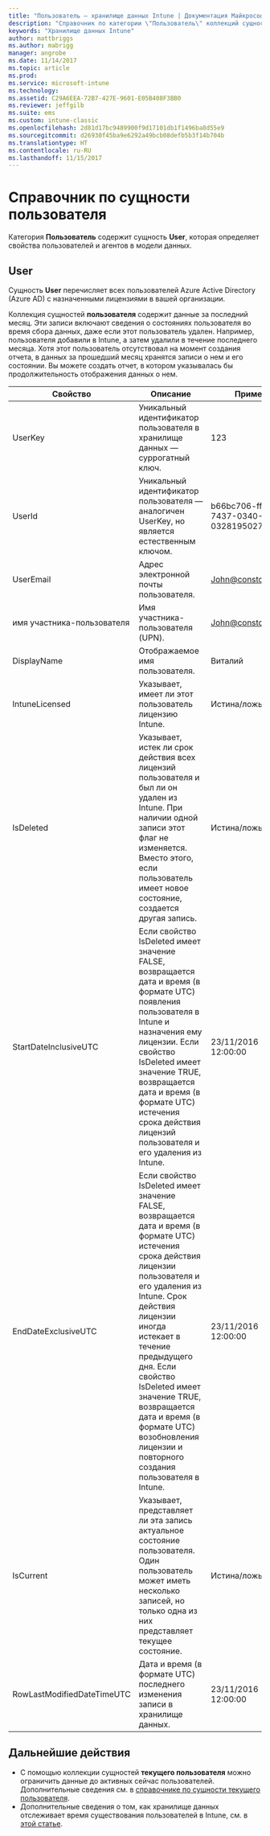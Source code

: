 ```yaml
---
title: "Пользователь — хранилище данных Intune | Документация Майкрософт"
description: "Справочник по категории \"Пользователь\" коллекций сущностей в API хранилища данных Intune."
keywords: "Хранилище данных Intune"
author: mattbriggs
ms.author: mabrigg
manager: angrobe
ms.date: 11/14/2017
ms.topic: article
ms.prod: 
ms.service: microsoft-intune
ms.technology: 
ms.assetid: C29A6EEA-72B7-427E-9601-E05B408F3BB0
ms.reviewer: jeffgilb
ms.suite: ems
ms.custom: intune-classic
ms.openlocfilehash: 2d81d17bc9489900f9d17101db1f1496ba8d55e9
ms.sourcegitcommit: d26930f45ba9e6292a49bcb08defb5b3f14b704b
ms.translationtype: HT
ms.contentlocale: ru-RU
ms.lasthandoff: 11/15/2017
---
```

# <a name="reference-for-user-entity"></a>Справочник по сущности пользователя

Категория **Пользователь** содержит сущность **User**, которая определяет свойства пользователей и агентов в модели данных.

## <a name="user"></a>User

Сущность **User** перечисляет всех пользователей Azure Active Directory (Azure AD) с назначенными лицензиями в вашей организации.

Коллекция сущностей **пользователя** содержит данные за последний месяц. Эти записи включают сведения о состояниях пользователя во время сбора данных, даже если этот пользователь удален. Например, пользователя добавили в Intune, а затем удалили в течение последнего месяца. Хотя этот пользователь отсутствовал на момент создания отчета, в данных за прошедший месяц хранятся записи о нем и его состоянии. Вы можете создать отчет, в котором указывалась бы продолжительность отображения данных о нем.

| Свойство  | Описание | Пример |
|---------|------------|--------|
| UserKey |Уникальный идентификатор пользователя в хранилище данных — суррогатный ключ. |123 |
| UserId |Уникальный идентификатор пользователя — аналогичен UserKey, но является естественным ключом. |b66bc706-ffff-7437-0340-032819502773 |
| UserEmail |Адрес электронной почты пользователя. |John@constoso.com |
| имя участника-пользователя | Имя участника-пользователя (UPN). | John@constoso.com |
| DisplayName |Отображаемое имя пользователя. |Виталий |
| IntuneLicensed |Указывает, имеет ли этот пользователь лицензию Intune. |Истина/ложь |
| IsDeleted | Указывает, истек ли срок действия всех лицензий пользователя и был ли он удален из Intune. При наличии одной записи этот флаг не изменяется. Вместо этого, если пользователь имеет новое состояние, создается другая запись. |Истина/ложь |
| StartDateInclusiveUTC |Если свойство IsDeleted имеет значение FALSE, возвращается дата и время (в формате UTC) появления пользователя в Intune и назначения ему лицензии. Если свойство IsDeleted имеет значение TRUE, возвращается дата и время (в формате UTC) истечения срока действия лицензий пользователя и его удаления из Intune. |23/11/2016 12:00:00 |
| EndDateExclusiveUTC |Если свойство IsDeleted имеет значение FALSE, возвращается дата и время (в формате UTC) истечения срока действия лицензии пользователя и его удаления из Intune. Срок действия лицензии иногда истекает в течение предыдущего дня. Если свойство IsDeleted имеет значение TRUE, возвращается дата и время (в формате UTC) возобновления лицензии и повторного создания пользователя в Intune.  |23/11/2016 12:00:00 |
| IsCurrent |Указывает, представляет ли эта запись актуальное состояние пользователя. Один пользователь может иметь несколько записей, но только одна из них представляет текущее состояние.  |Истина/ложь |
| RowLastModifiedDateTimeUTC |Дата и время (в формате UTC) последнего изменения записи в хранилище данных.  |23/11/2016 12:00:00 |

## <a name="next-steps"></a>Дальнейшие действия
 - С помощью коллекции сущностей **текущего пользователя** можно ограничить данные до активных сейчас пользователей. Дополнительные сведения см. в [справочнике по сущности текущего пользователя](reports-ref-current-user.md). 
 - Дополнительные сведения о том, как хранилище данных отслеживает время существования пользователей в Intune, см. в [этой статье](reports-ref-user-timeline.md).
